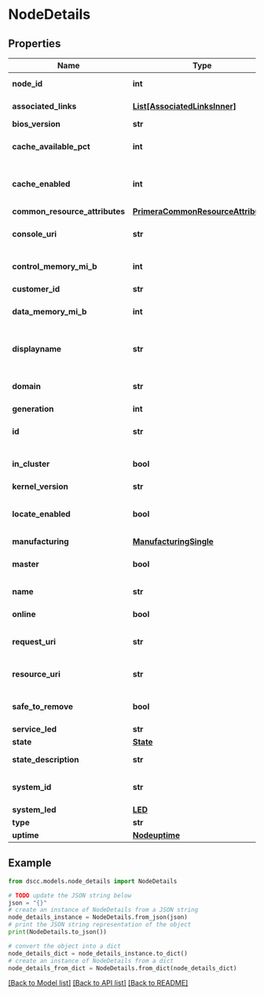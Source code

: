 # NodeDetails


## Properties

Name | Type | Description | Notes
------------ | ------------- | ------------- | -------------
**node_id** | **int** | Numeric ID of the resource. | [optional] 
**associated_links** | [**List[AssociatedLinksInner]**](AssociatedLinksInner.md) | Associated Links Details | [optional] 
**bios_version** | **str** | Bios version | [optional] 
**cache_available_pct** | **int** | Percentage of the cache available | [optional] 
**cache_enabled** | **int** | Percentage of the cache enabled on the node | [optional] 
**common_resource_attributes** | [**PrimeraCommonResourceAttributes**](PrimeraCommonResourceAttributes.md) |  | [optional] 
**console_uri** | **str** | consoleUri for detailed storage object | [optional] 
**control_memory_mi_b** | **int** | Total control memory in the node in MiB | [optional] 
**customer_id** | **str** | customerId | [optional] 
**data_memory_mi_b** | **int** | Total data memory in the node in MiB | [optional] 
**displayname** | **str** | Name to be used for display purposes | [optional] 
**domain** | **str** | Domain that the resource belongs to | [optional] 
**generation** | **int** | generation | [optional] 
**id** | **str** | Unique Identifier of the resource. | [optional] 
**in_cluster** | **bool** | Indicates if this node is part of the cluster. | [optional] 
**kernel_version** | **str** | Kernel version | [optional] 
**locate_enabled** | **bool** | Indicates if the locate beacon is enabled or not | [optional] 
**manufacturing** | [**ManufacturingSingle**](ManufacturingSingle.md) |  | [optional] 
**master** | **bool** | Indicates if this is the master node. | [optional] 
**name** | **str** | Name of the resource. | [optional] 
**online** | **bool** | Indicates if this node is online | [optional] 
**request_uri** | **str** | requestUri for detailed node object | [optional] 
**resource_uri** | **str** | resourceUri for detailed node object | [optional] 
**safe_to_remove** | **bool** | Indicates if the component is safe to remove | [optional] 
**service_led** | **str** | LED state. | [optional] 
**state** | [**State**](State.md) |  | [optional] 
**state_description** | **str** | State of the resource | [optional] 
**system_id** | **str** | SystemId/Serial Number  of the array. | [optional] 
**system_led** | [**LED**](LED.md) |  | [optional] 
**type** | **str** | type | [optional] 
**uptime** | [**Nodeuptime**](Nodeuptime.md) |  | [optional] 

## Example

```python
from dscc.models.node_details import NodeDetails

# TODO update the JSON string below
json = "{}"
# create an instance of NodeDetails from a JSON string
node_details_instance = NodeDetails.from_json(json)
# print the JSON string representation of the object
print(NodeDetails.to_json())

# convert the object into a dict
node_details_dict = node_details_instance.to_dict()
# create an instance of NodeDetails from a dict
node_details_from_dict = NodeDetails.from_dict(node_details_dict)
```
[[Back to Model list]](../README.md#documentation-for-models) [[Back to API list]](../README.md#documentation-for-api-endpoints) [[Back to README]](../README.md)


